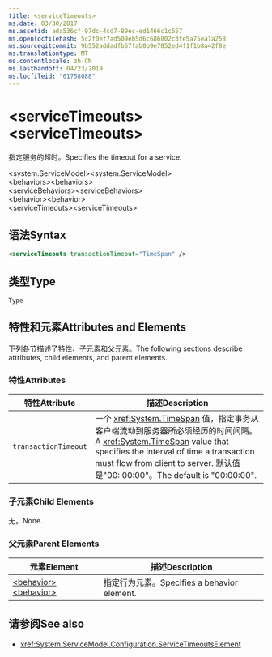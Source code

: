 ```yaml
---
title: <serviceTimeouts>
ms.date: 03/30/2017
ms.assetid: ada536cf-97dc-4cd7-89ec-ed1466c1c557
ms.openlocfilehash: 5c2f0ef7ad509eb5d6c686802c3fe5a75ea1a258
ms.sourcegitcommit: 9b552addadfb57fab0b9e7852ed4f1f1b8a42f8e
ms.translationtype: MT
ms.contentlocale: zh-CN
ms.lasthandoff: 04/23/2019
ms.locfileid: "61758088"
---
```

# <a name="servicetimeouts"></a><span data-ttu-id="83871-101">\<serviceTimeouts></span><span class="sxs-lookup"><span data-stu-id="83871-101">\<serviceTimeouts></span></span>
<span data-ttu-id="83871-102">指定服务的超时。</span><span class="sxs-lookup"><span data-stu-id="83871-102">Specifies the timeout for a service.</span></span>  
  
 <span data-ttu-id="83871-103">\<system.ServiceModel></span><span class="sxs-lookup"><span data-stu-id="83871-103">\<system.ServiceModel></span></span>  
<span data-ttu-id="83871-104">\<behaviors></span><span class="sxs-lookup"><span data-stu-id="83871-104">\<behaviors></span></span>  
<span data-ttu-id="83871-105">\<serviceBehaviors></span><span class="sxs-lookup"><span data-stu-id="83871-105">\<serviceBehaviors></span></span>  
<span data-ttu-id="83871-106">\<behavior></span><span class="sxs-lookup"><span data-stu-id="83871-106">\<behavior></span></span>  
<span data-ttu-id="83871-107">\<serviceTimeouts></span><span class="sxs-lookup"><span data-stu-id="83871-107">\<serviceTimeouts></span></span>  
  
## <a name="syntax"></a><span data-ttu-id="83871-108">语法</span><span class="sxs-lookup"><span data-stu-id="83871-108">Syntax</span></span>  
  
```xml  
<serviceTimeouts transactionTimeout="TimeSpan" />
```  
  
## <a name="type"></a><span data-ttu-id="83871-109">类型</span><span class="sxs-lookup"><span data-stu-id="83871-109">Type</span></span>  
 `Type`  
  
## <a name="attributes-and-elements"></a><span data-ttu-id="83871-110">特性和元素</span><span class="sxs-lookup"><span data-stu-id="83871-110">Attributes and Elements</span></span>  
 <span data-ttu-id="83871-111">下列各节描述了特性、子元素和父元素。</span><span class="sxs-lookup"><span data-stu-id="83871-111">The following sections describe attributes, child elements, and parent elements.</span></span>  
  
### <a name="attributes"></a><span data-ttu-id="83871-112">特性</span><span class="sxs-lookup"><span data-stu-id="83871-112">Attributes</span></span>  
  
|<span data-ttu-id="83871-113">特性</span><span class="sxs-lookup"><span data-stu-id="83871-113">Attribute</span></span>|<span data-ttu-id="83871-114">描述</span><span class="sxs-lookup"><span data-stu-id="83871-114">Description</span></span>|  
|---------------|-----------------|  
|`transactionTimeout`|<span data-ttu-id="83871-115">一个 <xref:System.TimeSpan> 值，指定事务从客户端流动到服务器所必须经历的时间间隔。</span><span class="sxs-lookup"><span data-stu-id="83871-115">A <xref:System.TimeSpan> value that specifies the interval of time a transaction must flow from client to server.</span></span> <span data-ttu-id="83871-116">默认值是"00: 00:00"。</span><span class="sxs-lookup"><span data-stu-id="83871-116">The default is "00:00:00".</span></span>|  
  
### <a name="child-elements"></a><span data-ttu-id="83871-117">子元素</span><span class="sxs-lookup"><span data-stu-id="83871-117">Child Elements</span></span>  
 <span data-ttu-id="83871-118">无。</span><span class="sxs-lookup"><span data-stu-id="83871-118">None.</span></span>  
  
### <a name="parent-elements"></a><span data-ttu-id="83871-119">父元素</span><span class="sxs-lookup"><span data-stu-id="83871-119">Parent Elements</span></span>  
  
|<span data-ttu-id="83871-120">元素</span><span class="sxs-lookup"><span data-stu-id="83871-120">Element</span></span>|<span data-ttu-id="83871-121">描述</span><span class="sxs-lookup"><span data-stu-id="83871-121">Description</span></span>|  
|-------------|-----------------|  
|[<span data-ttu-id="83871-122">\<behavior></span><span class="sxs-lookup"><span data-stu-id="83871-122">\<behavior></span></span>](../../../../../docs/framework/configure-apps/file-schema/wcf/behavior-of-endpointbehaviors.md)|<span data-ttu-id="83871-123">指定行为元素。</span><span class="sxs-lookup"><span data-stu-id="83871-123">Specifies a behavior element.</span></span>|  
  
## <a name="see-also"></a><span data-ttu-id="83871-124">请参阅</span><span class="sxs-lookup"><span data-stu-id="83871-124">See also</span></span>

- <xref:System.ServiceModel.Configuration.ServiceTimeoutsElement>
